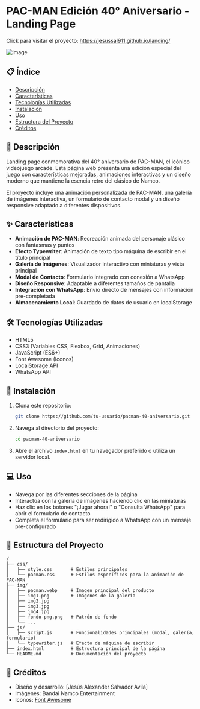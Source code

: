 # PAC-MAN Edición 40° Aniversario - Landing Page
Click para visitar el proyecto: https://jesussal911.github.io/landing/

![image](https://github.com/user-attachments/assets/d9db168b-8e6a-49e3-b942-ae7125f1179f)


## 📋 Índice

- [Descripción](#descripción)
- [Características](#características)
- [Tecnologías Utilizadas](#tecnologías-utilizadas)
- [Instalación](#instalación)
- [Uso](#uso)
- [Estructura del Proyecto](#estructura-del-proyecto)
- [Créditos](#créditos)

## 📝 Descripción

Landing page conmemorativa del 40° aniversario de PAC-MAN, el icónico videojuego arcade. Esta página web presenta una edición especial del juego con características mejoradas, animaciones interactivas y un diseño moderno que mantiene la esencia retro del clásico de Namco.

El proyecto incluye una animación personalizada de PAC-MAN, una galería de imágenes interactiva, un formulario de contacto modal y un diseño responsive adaptado a diferentes dispositivos.

## ✨ Características

- **Animación de PAC-MAN**: Recreación animada del personaje clásico con fantasmas y puntos
- **Efecto Typewriter**: Animación de texto tipo máquina de escribir en el título principal
- **Galería de Imágenes**: Visualizador interactivo con miniaturas y vista principal
- **Modal de Contacto**: Formulario integrado con conexión a WhatsApp
- **Diseño Responsive**: Adaptable a diferentes tamaños de pantalla
- **Integración con WhatsApp**: Envío directo de mensajes con información pre-completada
- **Almacenamiento Local**: Guardado de datos de usuario en localStorage

## 🛠️ Tecnologías Utilizadas

- HTML5
- CSS3 (Variables CSS, Flexbox, Grid, Animaciones)
- JavaScript (ES6+)
- Font Awesome (Iconos)
- LocalStorage API
- WhatsApp API

## 🚀 Instalación

1. Clona este repositorio:
   ```bash
   git clone https://github.com/tu-usuario/pacman-40-aniversario.git
   ```

2. Navega al directorio del proyecto:
   ```bash
   cd pacman-40-aniversario
   ```

3. Abre el archivo `index.html` en tu navegador preferido o utiliza un servidor local.

## 💻 Uso

- Navega por las diferentes secciones de la página
- Interactúa con la galería de imágenes haciendo clic en las miniaturas
- Haz clic en los botones "¡Jugar ahora!" o "Consulta WhatsApp" para abrir el formulario de contacto
- Completa el formulario para ser redirigido a WhatsApp con un mensaje pre-configurado

## 📁 Estructura del Proyecto

```
/
├── css/
│   ├── style.css       # Estilos principales
│   └── pacman.css      # Estilos específicos para la animación de PAC-MAN
├── img/
│   ├── pacman.webp     # Imagen principal del producto
│   ├── img1.png        # Imágenes de la galería
│   ├── img2.jpg
│   ├── img3.jpg
│   ├── img4.jpg
│   ├── fondo-png.png   # Patrón de fondo
│   └── ...
├── js/
│   ├── script.js       # Funcionalidades principales (modal, galería, formulario)
│   └── typewriter.js   # Efecto de máquina de escribir
├── index.html          # Estructura principal de la página
└── README.md           # Documentación del proyecto
```

## 👏 Créditos

- Diseño y desarrollo: [Jesús Alexander Salvador Avila]
- Imágenes: Bandai Namco Entertainment
- Iconos: [Font Awesome](https://fontawesome.com/)

